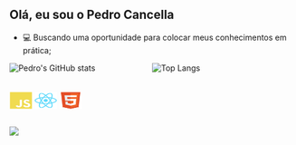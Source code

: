 ## Olá, eu sou o Pedro Cancella

- 💻 Buscando uma oportunidade para colocar meus conhecimentos em prática;
<div style="display: flex; justify-content: space-between;">
  <img src="https://github-readme-stats.vercel.app/api?username=cancellap&show_icons=true&theme=dracula" alt="Pedro's GitHub stats" width="50%">
  <img src="https://github-readme-stats.vercel.app/api/top-langs/?username=cancellap&layout=compact&theme=dracula" alt="Top Langs" width="50%">
</div>

<br>

<div style="display: inline_block"><br>
  <img align="center" alt="Js" height="30" width="40" src="https://raw.githubusercontent.com/devicons/devicon/master/icons/javascript/javascript-plain.svg">
  <img align="center" alt="React" height="30" width="40" src="https://raw.githubusercontent.com/devicons/devicon/master/icons/react/react-original.svg">
  <img align="center" alt="HTML" height="30" width="40" src="https://raw.githubusercontent.com/devicons/devicon/master/icons/html5/html5-original.svg">
</div>
<br>

<a href="https://www.linkedin.com/in/pedro-cancella/" target="_blank"><img src="https://img.shields.io/badge/-LinkedIn-%230077B5?style=for-the-badge&logo=linkedin&logoColor=white" target="_blank"></a>
